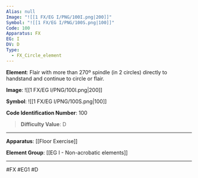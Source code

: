 ```yaml
---
Alias: null
Image: "![[1 FX/EG I/PNG/100I.png|200]]"
Symbol: "![[1 FX/EG I/PNG/100S.png|100]]"
Code: 100
Apparatus: FX
EG: I
DV: D
Type:
  - FX_Circle_element
---
```

**Element**: Flair with more than 270º spindle (in 2 circles) directly to handstand and continue to circle or flair.

**Image**:
![[1 FX/EG I/PNG/100I.png|200]]

**Symbol**:
![[1 FX/EG I/PNG/100S.png|100]]

**Code Identification Number**: 100

>**Difficulty Value**: D

___
**Apparatus**: [[Floor Exercise]]

**Element Group**: [[EG I - Non-acrobatic elements]]
___
#FX #EG1 #D
